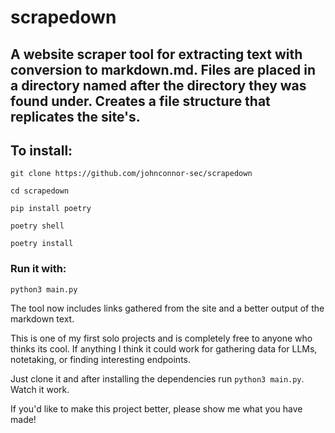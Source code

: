# scrapedown
## A website scraper tool for extracting text with conversion to markdown.md. Files are placed in a directory named after the directory they was found under. Creates a file structure that replicates the site's.

## To install:

`git clone https://github.com/johnconnor-sec/scrapedown`

`cd scrapedown`

`pip install poetry`

`poetry shell`

`poetry install`

### Run it with:

`python3 main.py`

The tool now includes links gathered from the site and a better output of the markdown text.

This is one of my first solo projects and is completely free to anyone who thinks its cool. If anything I think it could work for gathering data for LLMs, notetaking, or finding interesting endpoints. 

Just clone it and after installing the dependencies run `python3 main.py`. Watch it work.

If you'd like to make this project better, please show me what you have made!
